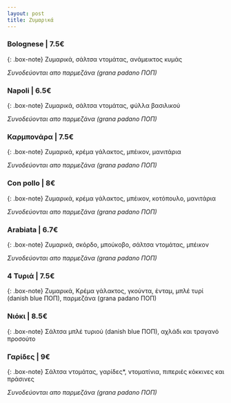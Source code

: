 ```yaml
---
layout: post
title: Ζυμαρικά
---
```


### Bolognese | 7.5€

{: .box-note}
Ζυμαρικά, σάλτσα ντομάτας, ανάμεικτος κυμάς

*Συνοδεύονται απο παρμεζάνα (grana padano ΠΟΠ)*

### Napoli | 6.5€

{: .box-note}
Ζυμαρικά, σάλτσα ντομάτας, φύλλα βασιλικού

*Συνοδεύονται απο παρμεζάνα (grana padano ΠΟΠ)*

### Καρμπονάρα | 7.5€

{: .box-note}
Ζυμαρικά, κρέμα γάλακτος, μπέικον, μανιτάρια

*Συνοδεύονται απο παρμεζάνα (grana padano ΠΟΠ)*

### Con pollo | 8€

{: .box-note}
Ζυμαρικά, κρέμα γάλακτος, μπέικον, κοτόπουλο, μανιτάρια 

*Συνοδεύονται απο παρμεζάνα (grana padano ΠΟΠ)*

### Αrabiata | 6.7€

{: .box-note}
Ζυμαρικά, σκόρδο, μπούκοβο, σάλτσα ντομάτας, μπέικον

*Συνοδεύονται απο παρμεζάνα (grana padano ΠΟΠ)*

### 4 Τυριά | 7.5€

{: .box-note}
Ζυμαρικά, Κρέμα γάλακτος, γκούντα, ένταμ, μπλέ τυρί (danish blue ΠΟΠ), παρμεζάνα (grana padano ΠΟΠ)

### Νιόκι | 8.5€

{: .box-note}
Σάλτσα μπλέ τυριού (danish blue ΠΟΠ), αχλάδι και τραγανό προσούτο 

### Γαρίδες | 9€

{: .box-note}
Σάλτσα ντομάτας, γαρίδες*, ντοματίνια, πιπεριές κόκκινες και πράσινες

*Συνοδεύονται απο παρμεζάνα (grana padano ΠΟΠ)*
